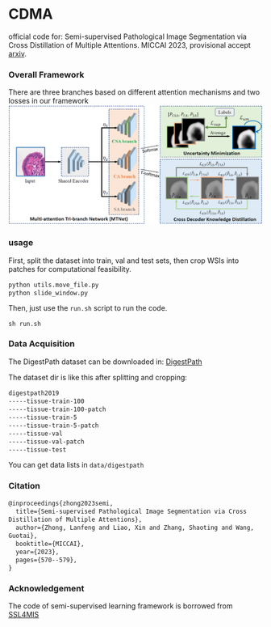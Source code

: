# CDMA
official code for: Semi-supervised Pathological Image Segmentation via Cross Distillation of Multiple Attentions. MICCAI 2023, provisional accept [arxiv](https://arxiv.org/abs/2305.18830).

### Overall Framework
There are three branches based on different attention mechanisms and two losses in our framework
![overall](https://github.com/HiLab-git/CDMA/blob/main/pics/overall.png)

### usage
First, split the dataset into train, val and test sets, then crop WSIs into patches for computational feasibility.
```
python utils.move_file.py
python slide_window.py
```

Then, just use the ```run.sh``` script to run the code.
```
sh run.sh
```

### Data Acquisition
The DigestPath dataset can be downloaded in: [DigestPath](https://digestpath2019.grand-challenge.org/)

The dataset dir is like this after splitting and cropping:
```
digestpath2019
-----tissue-train-100
-----tissue-train-100-patch
-----tissue-train-5
-----tissue-train-5-patch
-----tissue-val
-----tissue-val-patch
-----tissue-test
```

You can get data lists in ```data/digestpath```
### Citation
```
@inproceedings{zhong2023semi,
  title={Semi-supervised Pathological Image Segmentation via Cross Distillation of Multiple Attentions},
  author={Zhong, Lanfeng and Liao, Xin and Zhang, Shaoting and Wang, Guotai},
  booktitle={MICCAI},
  year={2023},
  pages={570--579},
}
```

### Acknowledgement
The code of semi-supervised learning framework is borrowed from [SSL4MIS](https://github.com/HiLab-git/SSL4MIS)

